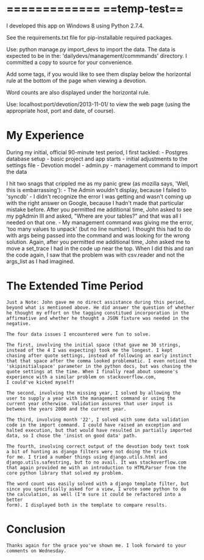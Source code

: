 =============
==temp-test==
=============

I developed this app on Windows 8 using Python 2.7.4.

See the requirements.txt file for pip-installable required packages.

Use: python manage.py import_devs <optional four-digit year>
  to import the data. The data is expected to be in the:
  'dailydevs/management/commmands' directory.
  I committed a copy to source for your convenience.

Add some tags, if you would like to see them display below the horizontal
  rule at the bottom of the page when viewing a devotion.

Word counts are also displayed under the horizontal rule.

Use: localhost:port/devotion/2013-11-01/
  to view the web page (using the appropriate host, port and date, of course).

My Experience
=============
During my initial, official 90-minute test period, I first tackled:
    - Postgres database setup
    - basic project and app starts
    - initial adjustments to the settings file
    - Devotion model
    - admin.py
    - management command to import the data

I hit two snags that crippled me as my panic grew (as mozilla says,
  'Well, this is embarrassing'):
    - The Admin wouldn't display, because I failed to 'syncdb' - I didn't
    recognize the error I was getting and wasn't coming up with the right
    answer on Google, because I hadn't made that particular mistake before.
    After you permitted me additional time, John asked to see my pgAdmin III
    and asked, "Where are your tables?" and that was all I needed on that one.
    - My management command was giving me the error, 'too many values to
    unpack' (but no line number). I thought this had to do with args being
    passed into the command and was looking for the wrong solution. Again,
    after you permitted me additional time, John asked me to move a set_trace
    I had in the code up near the top. When I did this and ran the code again,
    I saw that the problem was with csv.reader and not the args_list as I
    had imagined.

The Extended Time Period
========================
    Just a Note: John gave me no direct assistance during this period,
    beyond what is mentioned above. He did answer the question of whether
    he thought my effort on the tagging constitued incorporation in the
    affirmative and whether he thought a JSON fixture was needed in the
    negative.

    The four data issues I encountered were fun to solve.

    The first, involving the initial space (that gave me 30 strings,
    instead of the 4 I was expecting) took me the longest. I kept
    chasing after quote settings, instead of following an early instinct
    that that space after the comma looked problematic. I even noticed the
    'skipinitialspace' parameter in the python docs, but was chasing the
    quote settings at the time. When I finally read about someone's
    experience with a similar problem on stackoverflow.com,
    I could've kicked myself!

    The second, involving the missing year, I solved by allowing the
    user to supply a year with the management command or using the
    current year otherwise. Validation assures that user input is
    between the years 2000 and the current year.

    The third, involving month '22', I solved with some data validation
    code in the import command. I could have raised an exception and
    halted execution, but that would have resulted in partially imported
    data, so I chose the 'insist on good data' path.

    The fourth, involving correct output of the devotion body text took
    a bit of hunting as django filters were not doing the trick
    for me. I tried a number things using django.utils.html and
    django.utils.safestring, but to no avail. It was stackoverflow.com
    that again provided me with an introduction to HTMLParser from the
    core python library that solved my problem.

    The word count was easily solved with a django template filter, but
    since you specifically asked for a view, I wrote some python to do
    the calculation, as well (I'm sure it could be refactored into a better
    form). I displayed both in the template to compare results.

Conclusion
==========
    Thanks again for the grace you've shown me. I look forward to your
    comments on Wednesday.
